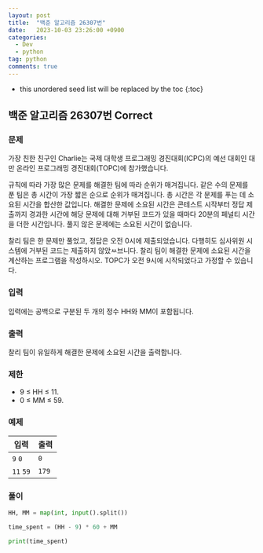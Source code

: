 ```yaml
---
layout: post
title:  "백준 알고리즘 26307번"
date:   2023-10-03 23:26:00 +0900
categories: 
  - Dev
  - python
tag: python
comments: true
---
```


* this unordered seed list will be replaced by the toc
{:toc}

## 백준 알고리즘 26307번 Correct

### 문제

가장 친한 친구인 Charlie는 국제 대학생 프로그래밍 경진대회(ICPC)의 예선 대회인 대만 온라인 프로그래밍 경진대회(TOPC)에 참가했습니다.

규칙에 따라 가장 많은 문제를 해결한 팀에 따라 순위가 매겨집니다. 같은 수의 문제를 푼 팀은 총 시간이 가장 짧은 순으로 순위가 매겨집니다. 총 시간은 각 문제를 푸는 데 소요된 시간을 합산한 값입니다. 해결한 문제에 소요된 시간은 콘테스트 시작부터 정답 제출까지 경과한 시간에 해당 문제에 대해 거부된 코드가 있을 때마다 20분의 페널티 시간을 더한 시간입니다. 풀지 않은 문제에는 소요된 시간이 없습니다.

찰리 팀은 한 문제만 풀었고, 정답은 오전 0시에 제출되었습니다. 다행히도 심사위원 시스템에 거부된 코드는 제출하지 않았ㅆ브니다. 찰리 팀이 해결한 문제에 소요된 시간을 계산하는 프로그램을 작성하시오. TOPC가 오전 9시에 시작되었다고 가정할 수 있습니다.

### 입력

입력에는 공백으로 구분된 두 개의 정수 HH와 MM이 포함됩니다.

### 출력

찰리 팀이 유일하게 해결한 문제에 소요된 시간을 출력합니다.

### 제한

- 9 ≤ HH ≤ 11.
- 0 ≤ MM ≤ 59.

### 예제

| 입력 | 출력 |
| --- | --- |
| `9` `0` | `0` |
| `11` `59` | `179` |

### 풀이

```py
HH, MM = map(int, input().split())

time_spent = (HH - 9) * 60 + MM

print(time_spent)
```

